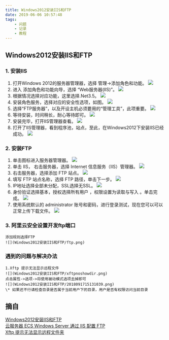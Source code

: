 ```yaml
---
title: Windows2012安装IIS和FTP
date: 2019-06-06 10:57:48
tags:
	- 问题
	- 记录
	- 教程
---
```

## Windows2012安装IIS和FTP
### 1. 安装IIS
1. 打开Windows 2012的服务器管理器，选择 管理→添加角色和功能。
	![](Windows2012安装IIS和FTP/TB147AsHXXXXXc7XpXXjcp1IXXX-780-536.jpg)
2. 进入 添加角色和功能向导，选择 “Web服务器(IIS)”。
	![](Windows2012安装IIS和FTP/TB18WwvHXXXXXbiXpXXJy1J_VXX-800-567.jpg)
3. 根据情况选择对应功能，这里选择.Net3.5。
	![](Windows2012安装IIS和FTP/TB1i2AuHXXXXXbFXpXXJy1J_VXX-800-567.jpg)
4. 安装角色服务，选择对应的安全性选项，如图。
	![](Windows2012安装IIS和FTP/TB1V5AtHXXXXXcjXpXXJy1J_VXX-800-567.jpg)
5. 选择“FTP服务器”，以及开设主机必须要用的“管理工具”，此项重要。
	![](Windows2012安装IIS和FTP/TB1X3.kHXXXXXXraVXXJy1J_VXX-800-567.jpg)
6. 等待安装，时间稍长，耐心等待即可。
	![](Windows2012安装IIS和FTP/TB1aLQsHXXXXXXiXFXXJy1J_VXX-800-567.jpg)
7. 安装完毕，打开IIS管理器查看。
	![](Windows2012安装IIS和FTP/TB1Pi.mHXXXXXaoaXXXXgLyVXXX-945-533.jpg)
8. 打开了IIS管理器，看到程序池，站点，至此，在Windows2012下安装IIS已经成功。
	![](Windows2012安装IIS和FTP/TB1aoQsHXXXXXcSXpXXQV7OGVXX-668-525.jpg)
### 2. 安装FTP
1. 单击图标进入服务器管理器。
	![](Windows2012安装IIS和FTP/TB11NgLHVXXXXXaXXXXXXXXXXXX.png)
2. 单击 IIS， 右击服务器，选择 Internet 信息服务（IIS）管理器。
	![](Windows2012安装IIS和FTP/TB1f4EuHVXXXXa4XpXXXXXXXXXX.png)
3. 右击服务器，选择添加 FTP 站点。
	![](Windows2012安装IIS和FTP/TB1piQgHVXXXXcPXFXXXXXXXXXX.png)
4. 填写 FTP 站点名称，选择 FTP 路径，单击下一步。
	![](Windows2012安装IIS和FTP/TB1gx7xHVXXXXb5XXXXXXXXXXXX.png)
5. IP地址选择全部未分配，SSL选择无SSL。
	![](Windows2012安装IIS和FTP/TB1vkwEHVXXXXa7XXXXXXXXXXXX.png)
6. 身份验证选择基本，授权选择所有用户 ，权限设置为读取与写入 。单击完成。
	![](Windows2012安装IIS和FTP/TB1POPTHVXXXXbBXXXXXXXXXXXX.png)
7. 使用系统默认的 administrator 账号和密码，进行登录测试，现在您可以可以正常上传下载文件。
	![](Windows2012安装IIS和FTP/TB1a3.KHVXXXXXsXXXXXXXXXXXX.png)
### 3. 阿里云安全设置开发ftp端口
	添加规则选择FTP
	![](Windows2012安装IIS和FTP/ftp.png)
### 遇到的问题与解决办法
	1.Xftp 提示无法显示远程文件
	![](Windows2012安装IIS和FTP/xftpnoshowdir.png)
	点击属性->选项->将使用被动模式选项去掉即可
	![](Windows2012安装IIS和FTP/2018091715131039.png)
	\* 如果还不行请检查目录是否属于当前用户下的目录，用户是否有权限访问当前目录

## 摘自
[Windows2012安装IIS和FTP](https://help.aliyun.com/knowledge_detail/40896.html?spm=5176.10695662.1996646101.searchclickresult.582843c0LhJGp6)<br/>
[云服务器 ECS Windows Server 通过 IIS 配置 FTP](https://help.aliyun.com/knowledge_detail/40944.html#windows2012)<br/>
[Xftp 提示无法显示远程文件夹](https://blog.csdn.net/qq_29473881/article/details/82740592)